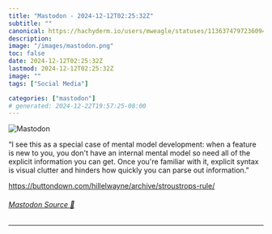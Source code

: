 ```yaml
---
title: "Mastodon - 2024-12-12T02:25:32Z"
subtitle: ""
canonical: https://hachyderm.io/users/mweagle/statuses/113637479723609413
description:
image: "/images/mastodon.png"
toc: false
date: 2024-12-12T02:25:32Z
lastmod: 2024-12-12T02:25:32Z
image: ""
tags: ["Social Media"]

categories: ["mastodon"]
# generated: 2024-12-22T19:57:25-08:00
---
```

![Mastodon](/images/mastodon.png)

<p>“I see this as a special case of mental model development: when a feature is new to you, you don&#39;t have an internal mental model so need all of the explicit information you can get. Once you&#39;re familiar with it, explicit syntax is visual clutter and hinders how quickly you can parse out information.”</p><p><a href="https://buttondown.com/hillelwayne/archive/stroustrops-rule/" target="_blank" rel="nofollow noopener noreferrer" translate="no"><span class="invisible">https://</span><span class="ellipsis">buttondown.com/hillelwayne/arc</span><span class="invisible">hive/stroustrops-rule/</span></a></p>


###### [Mastodon Source 🐘](https://hachyderm.io/@mweagle/113637479723609413)

___

